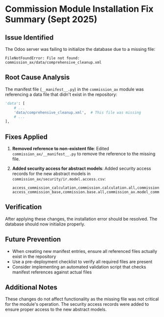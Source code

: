 # Commission Module Installation Fix Summary (Sept 2025)

## Issue Identified
The Odoo server was failing to initialize the database due to a missing file:

```
FileNotFoundError: File not found: commission_ax/data/comprehensive_cleanup.xml
```

## Root Cause Analysis
The manifest file (`__manifest__.py`) in the `commission_ax` module was referencing a data file that didn't exist in the repository:

```python
'data': [
    # ...
    'data/comprehensive_cleanup.xml',  # This file was missing
    # ...
],
```

## Fixes Applied

1. **Removed reference to non-existent file**:
   Edited `commission_ax/__manifest__.py` to remove the reference to the missing file.

2. **Added security access for abstract models**:
   Added security access records for the new abstract models in `commission_ax/security/ir.model.access.csv`:
   ```csv
   access_commission_calculation,commission.calculation.all,commission_ax.model_commission_calculation,base.group_user,1,0,0,0
   access_commission_base,commission.base.all,commission_ax.model_commission_base,base.group_user,1,0,0,0
   ```

## Verification
After applying these changes, the installation error should be resolved. The database should now initialize properly.

## Future Prevention
- When creating new manifest entries, ensure all referenced files actually exist in the repository
- Use a pre-deployment checklist to verify all required files are present
- Consider implementing an automated validation script that checks manifest references against actual files

## Additional Notes
These changes do not affect functionality as the missing file was not critical for the module's operation. The security access records were added to ensure proper access to the new abstract models.